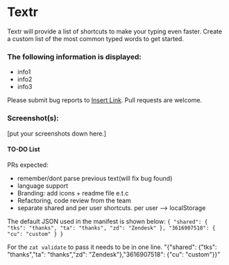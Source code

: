 # Textr

Textr will provide a list of shortcuts to make your typing even faster.
Create a custom list of the most common typed words to get started.

### The following information is displayed:

* info1
* info2
* info3

Please submit bug reports to [Insert Link](). Pull requests are welcome.

### Screenshot(s):
[put your screenshots down here.]


#### TO-DO List
PRs expected:
- remember/dont parse previous text(will fix bug found)
- language support
- Branding: add icons + readme file e.t.c
- Refactoring, code review from the team
- separate shared and per user shortcuts. per user --> localStorage

The default JSON used in the manifest is shown below:
`{
  "shared": {
    "tks": "thanks",
    "ta": "thanks",
    "zd": "Zendesk"
  },
  "3616907518": {
    "cu": "custom"
  }
}`

For the `zat validate` to pass it needs to be in one line.
"{\"shared\": {\"tks\": \"thanks\",\"ta\": \"thanks\",\"zd\": \"Zendesk\"},\"3616907518\": {\"cu\": \"custom\"}}"
